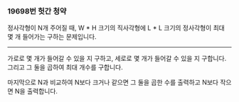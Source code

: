 ### 19698번 헛간 청약

정사각형이 N개 주어질 때, W * H 크기의 직사각형에 L * L 크기의 정사각형이 최대 몇 개 들어가는 구하는 문제입니다.

---

가로로 몇 개가 들어갈 수 있을 지 구하고, 세로로 몇 개가 들어갈 수 있을 지 구합니다. 그리고 그 둘을 곱하여 최대 개수를 구합니다.

마지막으로 N과 비교하여 N보다 크거나 같으면 그 둘을 곱한 수를 출력하고 N보다 작으면 N을 출력합니다.